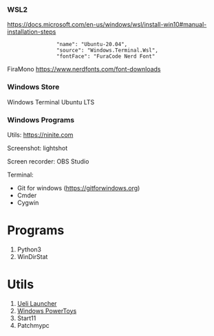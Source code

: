 ### WSL2 ###

https://docs.microsoft.com/en-us/windows/wsl/install-win10#manual-installation-steps

```
                "name": "Ubuntu-20.04",
                "source": "Windows.Terminal.Wsl",
                "fontFace": "FuraCode Nerd Font"
```

FiraMono
https://www.nerdfonts.com/font-downloads


### Windows Store ###

Windows Terminal
Ubuntu LTS


### Windows Programs ###

Utils: https://ninite.com

Screenshot: lightshot

Screen recorder: OBS Studio

Terminal:
  * Git for windows (https://gitforwindows.org)
  * Cmder
  * Cygwin

# Programs

1. Python3
2. WinDirStat

# Utils
1. [Ueli Launcher](https://github.com/oliverschwendener/ueli)
2. [Windows PowerToys](https://github.com/microsoft/PowerToys)
3. Start11
4. Patchmypc
